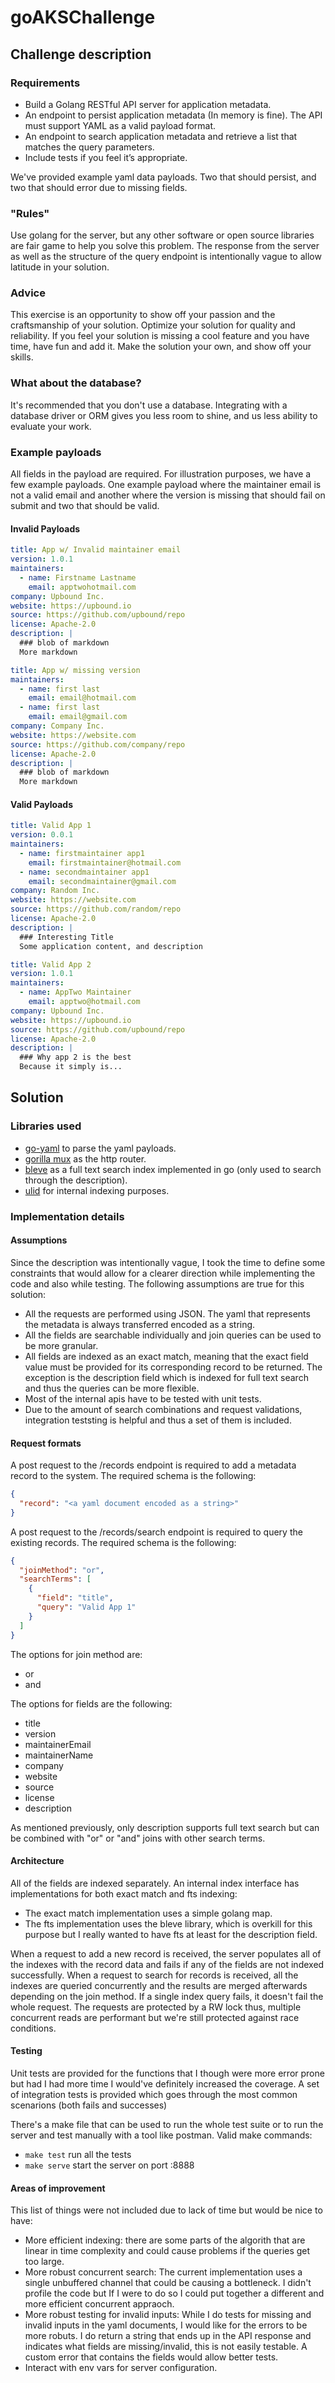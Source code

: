 # goAKSChallenge

## Challenge description

### Requirements

- Build a Golang RESTful API server for application metadata.
- An endpoint to persist application metadata (In memory is fine). The API must support YAML as a valid payload format.
- An endpoint to search application metadata and retrieve a list that matches the query parameters.
- Include tests if you feel it’s appropriate.

We've provided example yaml data payloads. Two that should persist, and two that should error due to missing fields.

### "Rules"

Use golang for the server, but any other software or open source libraries are fair game to help you solve this problem. The response from the server as well as the structure of the query endpoint is intentionally vague to allow latitude in your solution.

### Advice

This exercise is an opportunity to show off your passion and the craftsmanship of your solution. Optimize your solution for quality and reliability. If you feel your solution is missing a cool feature and you have time, have fun and add it. Make the solution your own, and show off your skills.

### What about the database?

It's recommended that you don't use a database. Integrating with a database driver or ORM gives you less room to shine, and us less ability to evaluate your work.

### Example payloads

All fields in the payload are required. For illustration purposes, we have a few example payloads. One example payload where the maintainer email is not a valid email and another where the version is missing that should fail on submit and two that should be valid.

#### Invalid Payloads

```yaml
title: App w/ Invalid maintainer email
version: 1.0.1
maintainers:
  - name: Firstname Lastname
    email: apptwohotmail.com
company: Upbound Inc.
website: https://upbound.io
source: https://github.com/upbound/repo
license: Apache-2.0
description: |
  ### blob of markdown
  More markdown
```

```yaml
title: App w/ missing version
maintainers:
  - name: first last
    email: email@hotmail.com
  - name: first last
    email: email@gmail.com
company: Company Inc.
website: https://website.com
source: https://github.com/company/repo
license: Apache-2.0
description: |
  ### blob of markdown
  More markdown
```

#### Valid Payloads

```yaml
title: Valid App 1
version: 0.0.1
maintainers:
  - name: firstmaintainer app1
    email: firstmaintainer@hotmail.com
  - name: secondmaintainer app1
    email: secondmaintainer@gmail.com
company: Random Inc.
website: https://website.com
source: https://github.com/random/repo
license: Apache-2.0
description: |
  ### Interesting Title
  Some application content, and description
```

```yaml
title: Valid App 2
version: 1.0.1
maintainers:
  - name: AppTwo Maintainer
    email: apptwo@hotmail.com
company: Upbound Inc.
website: https://upbound.io
source: https://github.com/upbound/repo
license: Apache-2.0
description: |
  ### Why app 2 is the best
  Because it simply is...
```

## Solution

### Libraries used

- [go-yaml](https://github.com/goccy/go-yaml) to parse the yaml payloads.
- [gorilla mux](https://github.com/gorilla/mux) as the http router.
- [bleve](https://github.com/blevesearch/bleve) as a full text search index implemented in go (only used to search through the description).
- [ulid](https://github.com/oklog/ulid) for internal indexing purposes.

### Implementation details

#### Assumptions

Since the description was intentionally vague, I took the time to define some constraints that would allow for a clearer direction while implementing the code and also while testing. The following assumptions are true for this solution:
- All the requests are performed using JSON. The yaml that represents the metadata is always transferred encoded as a string.
- All the fields are searchable individually and join queries can be used to be more granular.
- All fields are indexed as an exact match, meaning that the exact field value must be provided for its corresponding record to be returned. The exception is the description field which is indexed for full text search and thus the queries can be more flexible.
- Most of the internal apis have to be tested with unit tests.
- Due to the amount of search combinations and request validations, integration teststing is helpful and thus a set of them is included.

#### Request formats

A post request to the /records endpoint is required to add a metadata record to the system. The required schema is the following:
```json
{
  "record": "<a yaml document encoded as a string>" 
}
```


A post request to the /records/search endpoint is required to query the existing records. The required schema is the following:
```json
{
  "joinMethod": "or",
  "searchTerms": [
    {
      "field": "title",
      "query": "Valid App 1"
    }
  ]
}
```

The options for join method are:
- or
- and

The options for fields are the following:
- title
- version
- maintainerEmail
- maintainerName
- company
- website
- source
- license
- description

As mentioned previously, only description supports full text search but can be combined with "or" or "and" joins with other search terms.

#### Architecture

All of the fields are indexed separately. An internal index interface has implementations for both exact match and fts indexing:
- The exact match implementation uses a simple golang map.
- The fts implementation uses the bleve library, which is overkill for this purpose but I really wanted to have fts at least for the description field.

When a request to add a new record is received, the server populates all of the indexes with the record data and fails if any of the fields are not indexed successfully.
When a request to search for records is received, all the indexes are queried concurrently and the results are merged afterwards depending on the join method. If a single index query fails, it doesn't fail the whole request.
The requests are protected by a RW lock thus, multiple concurrent reads are performant but we're still protected against race conditions.

#### Testing

Unit tests are provided for the functions that I though were more error prone but had I had more time I would've definitely increased the coverage.
A set of integration tests is provided which goes through the most common scenarions (both fails and successes)

There's a make file that can be used to run the whole test suite or to run the server and test manually with a tool like postman.
Valid make commands:

- `make test` run all the tests
- `make serve` start the server on port :8888

#### Areas of improvement

This list of things were not included due to lack of time but would be nice to have:
- More efficient indexing: there are some parts of the algorith that are linear in time complexity and could cause problems if the queries get too large.
- More robust concurrent search: The current implementation uses a single unbuffered channel that could be causing a bottleneck. I didn't profile the code but If I were to do so I could put together a different and more efficient concurrent appraoch.
- More robust testing for invalid inputs: While I do tests for missing and invalid inputs in the yaml documents, I would like for the errors to be more robuts. I do return a string that ends up in the API response and indicates what fields are missing/invalid, this is not easily testable. A custom error that contains the fields would allow better tests.
- Interact with env vars for server configuration.

